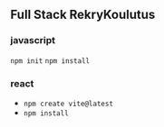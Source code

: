 ## Full Stack RekryKoulutus

### javascript

`npm init`
`npm install`

### react

- `npm create vite@latest`
- `npm install`
